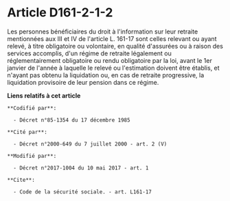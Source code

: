 # Article D161-2-1-2

Les personnes bénéficiaires du droit à l'information sur leur retraite mentionnées aux III et IV de l'article L. 161-17 sont
celles relevant ou ayant relevé, à titre obligatoire ou volontaire, en qualité d'assurées ou à raison des services accomplis,
d'un régime de retraite légalement ou réglementairement obligatoire ou rendu obligatoire par la loi, avant le 1er janvier de
l'année à laquelle le relevé ou l'estimation doivent être établis, et n'ayant pas obtenu la liquidation ou, en cas de
retraite progressive, la liquidation provisoire de leur pension dans ce régime.

**Liens relatifs à cet article**

	**Codifié par**:

	  - Décret n°85-1354 du 17 décembre 1985

	**Cité par**:

	  - Décret n°2000-649 du 7 juillet 2000 - art. 2 (V)

	**Modifié par**:

	  - Décret n°2017-1004 du 10 mai 2017 - art. 1

	**Cite**:

	  - Code de la sécurité sociale. - art. L161-17
